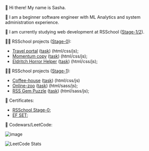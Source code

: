 👋 Hi there! My name is Sasha.

🌱 I am a beginner software engineer with ML Analytics and system administration experience.

🔭 I am currently studying web development at RSSchool ([Stage-1/2](https://rs.school/js/)).

🧑‍💻 RSSchool projects ([Stage-0](https://rs.school/js-stage0/)):

- [Travel portal](https://rolling-scopes-school.github.io/ranpu-JSFEPRESCHOOL2022Q2/travel/) ([task](https://github.com/rolling-scopes-school/tasks/blob/master/tasks/travel/travel.md)) (html/css/js);
- [Momentum copy](https://rolling-scopes-school.github.io/ranpu-JSFEPRESCHOOL2022Q2/momentum/) ([task](https://github.com/rolling-scopes-school/tasks/blob/master/tasks/momentum/momentum-stage1.md)) (html/css/js);
- [Eldritch Horror Helper](https://rolling-scopes-school.github.io/ranpu-JSFEPRESCHOOL2022Q2/codejam-eldritch/) ([task](https://github.com/Luffi2539/eldritch-codejam)) (html/css/js);

🧑‍💻 RSSchool projects ([Stage-1](https://rs.school/js/)):

- [Coffee-house](https://rolling-scopes-school.github.io/ranpu-JSFE2023Q4/coffee-house/) ([task](https://github.com/rolling-scopes-school/tasks/blob/master/tasks/coffee-house/coffee-house.md)) (html/css/js)
- [Online-zoo](https://rolling-scopes-school.github.io/ranpu-JSFE2022Q3/online-zoo/) ([task](https://github.com/rolling-scopes-school/tasks/tree/master/stage1/stream2/online-zoo)) (html/sass/js);
- [RSS Gem Puzzle](https://rolling-scopes-school.github.io/ranpu-JSFE2022Q3/codejam-the-gem-puzzle/) ([task](https://github.com/rolling-scopes-school/tasks/blob/master/tasks/stage-1/dom-api/codejam-the-gem-puzzle.md)) (html/sass/js);

📜 Certificates:

- [RSSchool Stage-0](https://app.rs.school/certificate/dlargecr);
- [EF SET](https://www.efset.org/cert/yvSG4G);

🥋 Codewars/LeetCode:

![image](https://www.codewars.com/users/ranpu/badges/large)

![LeetCode Stats](https://leetcard.jacoblin.cool/Ranpu?theme=dark&font=Noto%20Sans%20Buhid)
<!--
**Ranpu/Ranpu** is a ✨ _special_ ✨ repository because its `README.md` (this file) appears on your GitHub profile.

Here are some ideas to get you started:

- 🔭 I’m currently working on ...
- 🌱 I’m currently learning ...
- 👯 I’m looking to collaborate on ...
- 🤔 I’m looking for help with ...
- 💬 Ask me about ...
- 📫 How to reach me: ...
- 😄 Pronouns: ...
- ⚡ Fun fact: ...
-->
